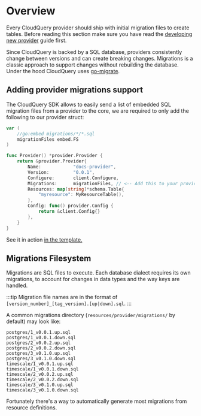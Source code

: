 # Overview

Every CloudQuery provider should ship with initial migration files to create tables.
Before reading this section make sure you have read the [developing new provider](../../developing-new-provider.md) guide first.

Since CloudQuery is backed by a SQL database, providers consistently change between versions and can create breaking changes. Migrations is a classic approach to support changes without rebuilding the database. Under the hood CloudQuery uses [go-migrate](https://github.com/golang-migrate/migrate).

## Adding provider migrations support 

The CloudQuery SDK allows to easily send a list of embedded SQL migration files from a provider to the core, we are required to only add the following to our provider struct:

```go
var (
	//go:embed migrations/*/*.sql
	migrationFiles embed.FS
)

func Provider() *provider.Provider {
	return &provider.Provider{
		Name:            "docs-provider",
		Version:         "0.0.1",
		Configure:       client.Configure,
		Migrations:      migrationFiles, // <-- Add this to your provider struct
		Resources: map[string]*schema.Table{
			"myresource": MyResourceTable(),
		},
		Config: func() provider.Config {
			return &client.Config{}
		},
	}
}
```

See it in action [in the template.](https://github.com/cloudquery/cq-provider-template/blob/main/resources/provider/provider.go)

## Migrations Filesystem

Migrations are SQL files to execute. Each database dialect requires its own migrations, to account for changes in data types and the way keys are handled.

:::tip
Migration file names are in the format of `[version_number]_[tag_version].[up|down].sql`.
:::

A common migrations directory (`resources/provider/migrations/` by default) may look like:

```
postgres/1_v0.0.1.up.sql
postgres/1_v0.0.1.down.sql
postgres/2_v0.0.2.up.sql
postgres/2_v0.0.2.down.sql
postgres/3_v0.1.0.up.sql
postgres/3_v0.1.0.down.sql
timescale/1_v0.0.1.up.sql
timescale/1_v0.0.1.down.sql
timescale/2_v0.0.2.up.sql
timescale/2_v0.0.2.down.sql
timescale/3_v0.1.0.up.sql
timescale/3_v0.1.0.down.sql
```

Fortunately there's a way to automatically generate most migrations from resource definitions.
